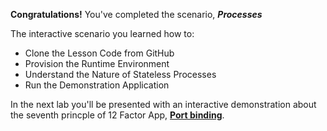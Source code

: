 **Congratulations!** You've completed the scenario, ***Processes***


The interactive scenario you learned how to:

* Clone the Lesson Code from GitHub
* Provision the Runtime Environment
* Understand the Nature of Stateless Processes
* Run the Demonstration Application

In the next lab you'll be presented with an interactive demonstration about the seventh princple of 12 Factor App, **[Port binding](https://12factor.net/port-binding)**.